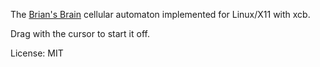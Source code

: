 The [Brian's Brain](https://en.wikipedia.org/wiki/Brian%27s_Brain) cellular
automaton implemented for Linux/X11 with xcb.

Drag with the cursor to start it off.

License: MIT
